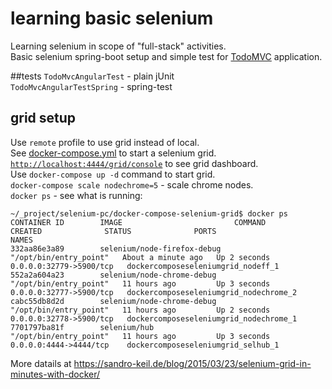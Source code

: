 # learning basic selenium
Learning selenium in scope of "full-stack" activities.  
Basic selenium spring-boot setup and simple test for [TodoMVC](http://todomvc.com/examples/angularjs/) application.

##tests
`TodoMvcAngularTest` - plain jUnit  
`TodoMvcAngularTestSpring` - spring-test

## grid setup
Use `remote` profile to use grid instead of local.   
See [docker-compose.yml](https://github.com/golonzovsky/selenium/blob/master/docker-compose-selenium-grid/docker-compose.yml) to start a selenium grid.  
[`http://localhost:4444/grid/console`](http://localhost:4444/grid/console) to see grid dashboard.   
Use `docker-compose up -d` command to start grid.  
`docker-compose scale nodechrome=5` - scale chrome nodes.  
`docker ps` - see what is running:
```
~/_project/selenium-pc/docker-compose-selenium-grid$ docker ps
CONTAINER ID        IMAGE                         COMMAND                  CREATED              STATUS              PORTS                     NAMES
332aa86e3a89        selenium/node-firefox-debug   "/opt/bin/entry_point"   About a minute ago   Up 2 seconds        0.0.0.0:32779->5900/tcp   dockercomposeseleniumgrid_nodeff_1
552a2a604a23        selenium/node-chrome-debug    "/opt/bin/entry_point"   11 hours ago         Up 3 seconds        0.0.0.0:32777->5900/tcp   dockercomposeseleniumgrid_nodechrome_2
cabc55db8d2d        selenium/node-chrome-debug    "/opt/bin/entry_point"   11 hours ago         Up 2 seconds        0.0.0.0:32778->5900/tcp   dockercomposeseleniumgrid_nodechrome_1
7701797ba81f        selenium/hub                  "/opt/bin/entry_point"   11 hours ago         Up 3 seconds        0.0.0.0:4444->4444/tcp    dockercomposeseleniumgrid_selhub_1
```

More datails at https://sandro-keil.de/blog/2015/03/23/selenium-grid-in-minutes-with-docker/
